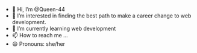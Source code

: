 - 👋 Hi, I’m @Queen-44
- 👀 I’m interested in finding the best path to make a career change to web development.
- 🌱 I’m currently learning web development 
- 📫 How to reach me ...
- 😄 Pronouns: she/her
<!---
Queen-44/Queen-44 is a ✨ special ✨ repository because its `README.md` (this file) appears on your GitHub profile.
You can click the Preview link to take a look at your changes.
--->
